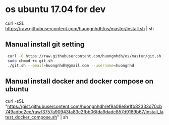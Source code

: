# os ubuntu 17.04 for dev

curl -sSL https://raw.githubusercontent.com/huongnhdh/os/master/install.sh | sh

## Manual install git setting
```bash
 curl -O https://raw.githubusercontent.com/huongnhdh/os/master/git.sh
 sudo chmod +x git.sh
 ./git.sh --email=huongnhdh@gmail.com --username=huongnhd
 ```
## Manual install docker and docker compose on ubuntu
 curl -sSL "https://gist.githubusercontent.com/huongnhdh/ef9a08e8e1fb82333d70cb749adbc2ee/raw/3757a90943fa83c2fbb06fda9dadc857d9189b67/install_latest_docker_compose.sh" | sh

